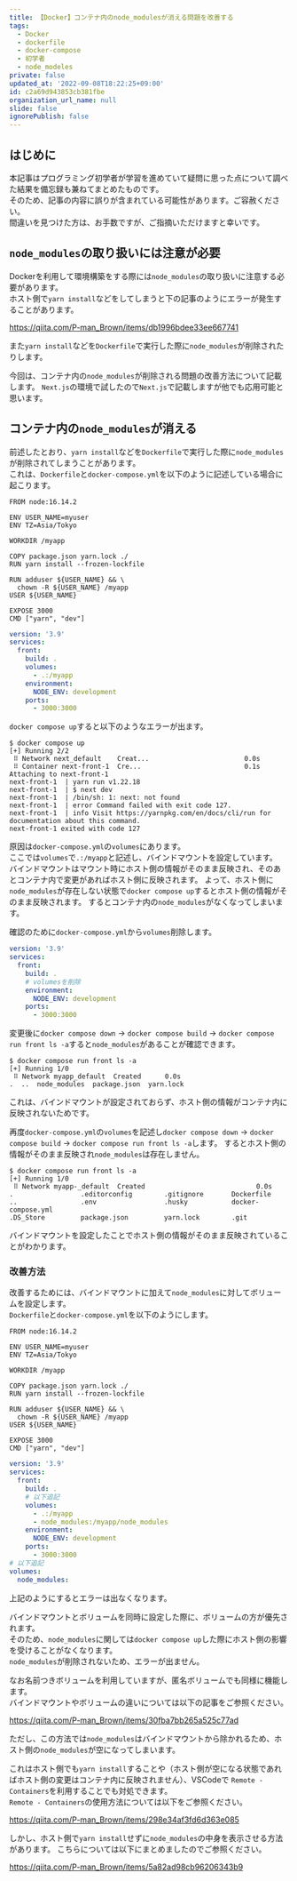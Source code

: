 ```yaml
---
title: 【Docker】コンテナ内のnode_modulesが消える問題を改善する
tags:
  - Docker
  - dockerfile
  - docker-compose
  - 初学者
  - node_modeles
private: false
updated_at: '2022-09-08T18:22:25+09:00'
id: c2a69d943853cb381fbe
organization_url_name: null
slide: false
ignorePublish: false
---
```

## はじめに
本記事はプログラミング初学者が学習を進めていて疑問に思った点について調べた結果を備忘録も兼ねてまとめたものです。  
そのため、記事の内容に誤りが含まれている可能性があります。ご容赦ください。  
間違いを見つけた方は、お手数ですが、ご指摘いただけますと幸いです。  

## `node_modules`の取り扱いには注意が必要
Dockerを利用して環境構築をする際には`node_modules`の取り扱いに注意する必要があります。  
ホスト側で`yarn install`などをしてしまうと下の記事のようにエラーが発生することがあります。  

https://qiita.com/P-man_Brown/items/db1996bdee33ee667741

また`yarn install`などを`Dockerfile`で実行した際に`node_modules`が削除されたりします。  


今回は、コンテナ内の`node_modules`が削除される問題の改善方法について記載します。
`Next.js`の環境で試したので`Next.js`で記載しますが他でも応用可能と思います。

## コンテナ内の`node_modules`が消える
前述したとおり、`yarn install`などを`Dockerfile`で実行した際に`node_modules`が削除されてしまうことがあります。  
これは、`Dockerfile`と`docker-compose.yml`を以下のように記述している場合に起こります。

```Dockerfile:Dockerfile
FROM node:16.14.2

ENV USER_NAME=myuser
ENV TZ=Asia/Tokyo

WORKDIR /myapp

COPY package.json yarn.lock ./
RUN yarn install --frozen-lockfile

RUN adduser ${USER_NAME} && \
  chown -R ${USER_NAME} /myapp
USER ${USER_NAME}

EXPOSE 3000
CMD ["yarn", "dev"]
```

```docker-compose.yml
version: '3.9'
services:
  front:
    build: .
    volumes:
      - .:/myapp
    environment:
      NODE_ENV: development
    ports:
      - 3000:3000
```
`docker compose up`すると以下のようなエラーが出ます。

```:ターミナル
$ docker compose up
[+] Running 2/2
 ⠿ Network next_default    Creat...                        0.0s
 ⠿ Container next-front-1  Cre...                          0.1s
Attaching to next-front-1
next-front-1  | yarn run v1.22.18
next-front-1  | $ next dev
next-front-1  | /bin/sh: 1: next: not found
next-front-1  | error Command failed with exit code 127.
next-front-1  | info Visit https://yarnpkg.com/en/docs/cli/run for documentation about this command.
next-front-1 exited with code 127
```

原因は`docker-compose.yml`の`volumes`にあります。  
ここでは`volumes`で`.:/myapp`と記述し、バインドマウントを設定しています。  
バインドマウントはマウント時にホスト側の情報がそのまま反映され、そのあとコンテナ内で変更があればホスト側に反映されます。
よって、ホスト側に`node_modules`が存在しない状態で`docker compose up`するとホスト側の情報がそのまま反映されます。
するとコンテナ内の`node_modules`がなくなってしまいます。 

確認のために`docker-compose.yml`から`volumes`削除します。

```docker-compose.yml
version: '3.9'
services:
  front:
    build: .
    # volumesを削除
    environment:
      NODE_ENV: development
    ports:
      - 3000:3000
```

変更後に`docker compose down` → `docker compose build` → `docker compose run front ls -a`すると`node_modules`があることが確認できます。

```:ターミナル
$ docker compose run front ls -a
[+] Running 1/0
 ⠿ Network myapp_default  Created      0.0s
.  ..  node_modules  package.json  yarn.lock
```
これは、バインドマウントが設定されておらず、ホスト側の情報がコンテナ内に反映されないためです。

再度`docker-compose.yml`の`volumes`を記述し`docker compose down` → `docker compose build` → `docker compose run front ls -a`します。
するとホスト側の情報がそのまま反映され`node_modules`は存在しません。

```:ターミナル
$ docker compose run front ls -a
[+] Running 1/0
 ⠿ Network myapp-_default  Created                            0.0s
.                 .editorconfig        .gitignore       Dockerfile
..                .env                 .husky           docker-compose.yml
.DS_Store         package.json         yarn.lock        .git
```
バインドマウントを設定したことでホスト側の情報がそのまま反映されていることがわかります。

### 改善方法
改善するためには、バインドマウントに加えて`node_modules`に対してボリュームを設定します。  
`Dockerfile`と`docker-compose.yml`を以下のようにします。

```Dockerfile:Dockerfile
FROM node:16.14.2

ENV USER_NAME=myuser
ENV TZ=Asia/Tokyo

WORKDIR /myapp

COPY package.json yarn.lock ./
RUN yarn install --frozen-lockfile

RUN adduser ${USER_NAME} && \
  chown -R ${USER_NAME} /myapp
USER ${USER_NAME}

EXPOSE 3000
CMD ["yarn", "dev"]
```

```docker-compose.yml
version: '3.9'
services:
  front:
    build: .
    # 以下追記
    volumes:
      - .:/myapp
      - node_modules:/myapp/node_modules
    environment:
      NODE_ENV: development
    ports:
      - 3000:3000
# 以下追記
volumes:
  node_modules:
```

上記のようにするとエラーは出なくなります。  

バインドマウントとボリュームを同時に設定した際に、ボリュームの方が優先されます。  
そのため、`node_modules`に関しては`docker compose up`した際にホスト側の影響を受けることがなくなります。  
`node_modules`が削除されないため、エラーが出ません。  

なお名前つきボリュームを利用していますが、匿名ボリュームでも同様に機能します。  
バインドマウントやボリュームの違いについては以下の記事をご参照ください。  

https://qiita.com/P-man_Brown/items/30fba7bb265a525c77ad

ただし、この方法では`node_modules`はバインドマウントから除かれるため、ホスト側の`node_modules`が空になってしまいます。  

これはホスト側でも`yarn install`することや（ホスト側が空になる状態であればホスト側の変更はコンテナ内に反映されません）、VSCodeで `Remote - Containers`を利用することでも対処できます。  
`Remote - Containers`の使用方法については以下をご参照ください。

https://qiita.com/P-man_Brown/items/298e34af3fd6d363e085

しかし、ホスト側で`yarn install`せずに`node_modules`の中身を表示させる方法があります。
こちらについては以下にまとめましたのでご参照ください。

https://qiita.com/P-man_Brown/items/5a82ad98cb96206343b9




